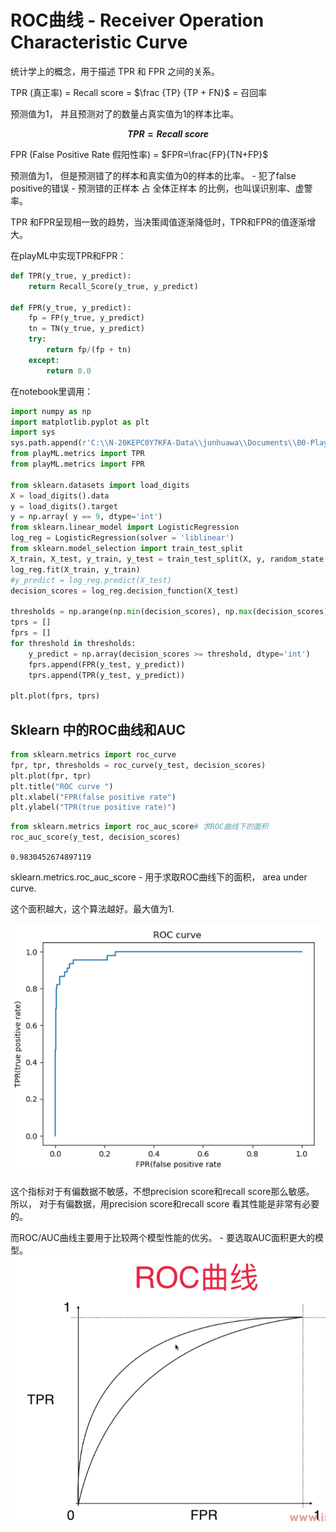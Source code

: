 # ROC曲线 - Receiver Operation Characteristic Curve

统计学上的概念，用于描述 TPR 和 FPR 之间的关系。 


TPR (真正率) \= Recall score \= $\frac {TP} {TP + FN}$ = 召回率

预测值为1， 并且预测对了的数量占真实值为1的样本比率。

**$$ TPR = Recall\ score$$**

FPR \(False Positive Rate 假阳性率\) \= $FPR=\frac{FP}{TN+FP}$

预测值为1， 但是预测错了的样本和真实值为0的样本的比率。 - 犯了false positive的错误 - 预测错的正样本 占 全体正样本 的比例，也叫误识别率、虚警率。

TPR 和FPR呈现相一致的趋势，当决策阈值逐渐降低时，TPR和FPR的值逐渐增大。 


在playML中实现TPR和FPR：
```python
def TPR(y_true, y_predict):
    return Recall_Score(y_true, y_predict)

def FPR(y_true, y_predict):
    fp = FP(y_true, y_predict)
    tn = TN(y_true, y_predict)
    try:
        return fp/(fp + tn)
    except:
        return 0.0
```

在notebook里调用：
```python
import numpy as np
import matplotlib.pyplot as plt
import sys
sys.path.append(r'C:\\N-20KEPC0Y7KFA-Data\\junhuawa\\Documents\\00-Play-with-ML-in-Python\\Jupyter')
from playML.metrics import TPR
from playML.metrics import FPR

from sklearn.datasets import load_digits
X = load_digits().data
y = load_digits().target
y = np.array( y == 9, dtype='int')
from sklearn.linear_model import LogisticRegression
log_reg = LogisticRegression(solver = 'liblinear')
from sklearn.model_selection import train_test_split
X_train, X_test, y_train, y_test = train_test_split(X, y, random_state = 666)
log_reg.fit(X_train, y_train)
#y_predict = log_reg.predict(X_test)
decision_scores = log_reg.decision_function(X_test)

thresholds = np.arange(np.min(decision_scores), np.max(decision_scores), 0.1)
tprs = []
fprs = []
for threshold in thresholds:
    y_predict = np.array(decision_scores >= threshold, dtype='int')
    fprs.append(FPR(y_test, y_predict))
    tprs.append(TPR(y_test, y_predict))
	
plt.plot(fprs, tprs)
```

## Sklearn 中的ROC曲线和AUC
```python
from sklearn.metrics import roc_curve
fpr, tpr, thresholds = roc_curve(y_test, decision_scores)
plt.plot(fpr, tpr)
plt.title("ROC curve ")
plt.xlabel("FPR(false positive rate")
plt.ylabel("TPR(true positive rate)")
```
```python
from sklearn.metrics import roc_auc_score# 求ROC曲线下的面积
roc_auc_score(y_test, decision_scores)
```
`0.9830452674897119`

sklearn.metrics.roc_auc_score - 用于求取ROC曲线下的面积， area under curve.

这个面积越大，这个算法越好。最大值为1.

![](images/10-7-roc.png )

这个指标对于有偏数据不敏感，不想precision score和recall score那么敏感。 所以， 对于有偏数据，用precision score和recall score 看其性能是非常有必要的。 

而ROC/AUC曲线主要用于比较两个模型性能的优劣。 - 要选取AUC面积更大的模型。 
![](images/10-7-rocauc-compare.png)



